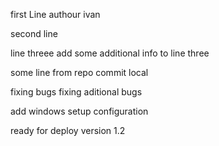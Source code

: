 first Line
authour ivan


second line 

line threee add some additional info to line three

some line from repo
commit local



fixing bugs 
fixing aditional bugs

add windows setup configuration

ready for deploy version 1.2

